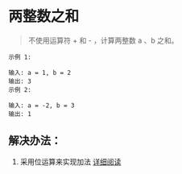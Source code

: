 # 两整数之和

> 不使用运算符 + 和 - ​​​​​​​，计算两整数 ​​​​​​​a 、b ​​​​​​​之和。

```
示例 1:

输入: a = 1, b = 2
输出: 3
示例 2:

输入: a = -2, b = 3
输出: 1
```

## 解决办法：
1. 采用位运算来实现加法  [详细阅读](https://www.polarxiong.com/archives/LeetCode-371-sum-of-two-integers.html)
